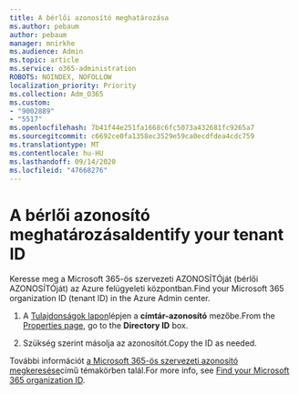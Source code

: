 ```yaml
---
title: A bérlői azonosító meghatározása
ms.author: pebaum
author: pebaum
manager: mnirkhe
ms.audience: Admin
ms.topic: article
ms.service: o365-administration
ROBOTS: NOINDEX, NOFOLLOW
localization_priority: Priority
ms.collection: Adm_O365
ms.custom:
- "9002889"
- "5517"
ms.openlocfilehash: 7b41f44e251fa1668c6fc5073a432681fc9265a7
ms.sourcegitcommit: c6692ce0fa1358ec3529e59ca0ecdfdea4cdc759
ms.translationtype: MT
ms.contentlocale: hu-HU
ms.lasthandoff: 09/14/2020
ms.locfileid: "47668276"
---
```

# <a name="identify-your-tenant-id"></a><span data-ttu-id="8eaea-102">A bérlői azonosító meghatározása</span><span class="sxs-lookup"><span data-stu-id="8eaea-102">Identify your tenant ID</span></span>

<span data-ttu-id="8eaea-103">Keresse meg a Microsoft 365-ös szervezeti AZONOSÍTÓját (bérlői AZONOSÍTÓját) az Azure felügyeleti központban.</span><span class="sxs-lookup"><span data-stu-id="8eaea-103">Find your Microsoft 365 organization ID (tenant ID) in the Azure Admin center.</span></span>

1. <span data-ttu-id="8eaea-104">A [Tulajdonságok lapon](https://aka.ms/AzurePropertiesPage)lépjen a **címtár-azonosító** mezőbe.</span><span class="sxs-lookup"><span data-stu-id="8eaea-104">From the [Properties page](https://aka.ms/AzurePropertiesPage), go to the **Directory ID** box.</span></span>

2. <span data-ttu-id="8eaea-105">Szükség szerint másolja az azonosítót.</span><span class="sxs-lookup"><span data-stu-id="8eaea-105">Copy the ID as needed.</span></span>

<span data-ttu-id="8eaea-106">További információt [a Microsoft 365-ös szervezeti azonosító megkeresése](https://docs.microsoft.com/onedrive/find-your-office-365-tenant-id)című témakörben talál.</span><span class="sxs-lookup"><span data-stu-id="8eaea-106">For more info, see [Find your Microsoft 365 organization ID](https://docs.microsoft.com/onedrive/find-your-office-365-tenant-id).</span></span>
